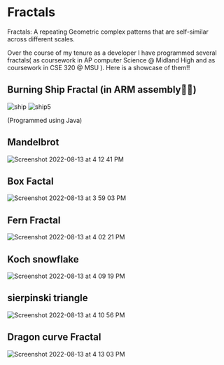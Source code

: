# Fractals

Fractals: A repeating Geometric complex patterns that are self-similar across different scales.

Over the course of my tenure as a developer I have programmed several fractals( as coursework in AP computer Science @ Midland High and as coursework in CSE 320 @ MSU ). Here is a showcase of them!!


## Burning Ship Fractal (in ARM assembly😮‍💨)
![ship](https://user-images.githubusercontent.com/48414198/185373736-d167184f-30cc-49bf-aeff-f47e47cbf2c4.png)
![ship5](https://user-images.githubusercontent.com/48414198/185373750-8e24d020-7ac1-49dc-bc13-136c3ffeb9af.png)



(Programmed using Java) 
## Mandelbrot
![Screenshot 2022-08-13 at 4 12 41 PM](https://user-images.githubusercontent.com/48414198/185373141-20d423a2-9e3a-4f80-9781-81650f220a36.png)

## Box Factal
![Screenshot 2022-08-13 at 3 59 03 PM](https://user-images.githubusercontent.com/48414198/185372450-7f126b50-ec76-464d-a9c8-016e24bd8a04.png)

## Fern Fractal
![Screenshot 2022-08-13 at 4 02 21 PM](https://user-images.githubusercontent.com/48414198/185372490-c318bbc4-e63d-4887-9684-e1892e5267c4.png)

## Koch snowflake
![Screenshot 2022-08-13 at 4 09 19 PM](https://user-images.githubusercontent.com/48414198/185372942-edc298ac-317a-4fad-a837-ab63364f6f96.png)

## sierpinski triangle
![Screenshot 2022-08-13 at 4 10 56 PM](https://user-images.githubusercontent.com/48414198/185373012-44e7f495-65d2-448c-bfac-e9f4fca1300d.png)

## Dragon curve Fractal
![Screenshot 2022-08-13 at 4 13 03 PM](https://user-images.githubusercontent.com/48414198/185373249-3c8e7656-f237-4479-95af-f7b8062751fb.png)

